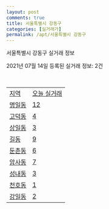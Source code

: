 ```yaml
---
layout: post
comments: true
title: 서울특별시 강동구
categories: [실거래가]
permalink: /apt/서울특별시 강동구
---
```


서울특별시 강동구 실거래 정보

2021년 07월 14일 등록된 실거래 정보: 2건

<script type="text/javascript">
  google.charts.load('current', {'packages':['corechart']});
  google.charts.setOnLoadCallback(drawChart);

  function drawChart() {
    var data = google.visualization.arrayToDataTable([['거래일', '매매', '전월세', '전매'], ['20-07', 248, 456, 1], ['20-08', 319, 619, 0], ['20-09', 211, 572, 0], ['20-10', 200, 804, 0], ['20-11', 336, 1218, 2], ['20-12', 347, 825, 0], ['21-01', 306, 878, 2], ['21-02', 163, 741, 0], ['21-03', 203, 1247, 1], ['21-04', 155, 855, 1], ['21-05', 316, 887, 0], ['21-06', 131, 1238, 0], ['21-07', 5, 138, 0]]);

    var options = {
      title: '최근 1년간 유형별 거래량 추이',
      legend: { position: 'bottom' }
    };

    var chart = new google.visualization.LineChart(document.getElementById('columnchart_material'));
    chart.draw(data, (options));
  }
</script>

<div id="columnchart_material" style="width: 95%; margin-left: -35px"></div>
<br>
<table class="sortable">
  <tr>
    <td><a href="#">지역</a></td>
    <td><a href="#">오늘 실거래</a></td>
  </tr>

  
  <tr class="item">
    <td><a href="서울특별시 강동구 명일동">명일동</a></td>
    <td><a href="서울특별시 강동구 명일동">12</a></td>
  </tr>
    

  <tr class="item">
    <td><a href="서울특별시 강동구 고덕동">고덕동</a></td>
    <td><a href="서울특별시 강동구 고덕동">4</a></td>
  </tr>
    

  <tr class="item">
    <td><a href="서울특별시 강동구 상일동">상일동</a></td>
    <td><a href="서울특별시 강동구 상일동">3</a></td>
  </tr>
    

  <tr class="item">
    <td><a href="서울특별시 강동구 길동">길동</a></td>
    <td><a href="서울특별시 강동구 길동">9</a></td>
  </tr>
    

  <tr class="item">
    <td><a href="서울특별시 강동구 둔촌동">둔촌동</a></td>
    <td><a href="서울특별시 강동구 둔촌동">6</a></td>
  </tr>
    

  <tr class="item">
    <td><a href="서울특별시 강동구 암사동">암사동</a></td>
    <td><a href="서울특별시 강동구 암사동">7</a></td>
  </tr>
    

  <tr class="item">
    <td><a href="서울특별시 강동구 성내동">성내동</a></td>
    <td><a href="서울특별시 강동구 성내동">3</a></td>
  </tr>
    

  <tr class="item">
    <td><a href="서울특별시 강동구 천호동">천호동</a></td>
    <td><a href="서울특별시 강동구 천호동">1</a></td>
  </tr>
    

  <tr class="item">
    <td><a href="서울특별시 강동구 강일동">강일동</a></td>
    <td><a href="서울특별시 강동구 강일동">2</a></td>
  </tr>
    


</table>


    